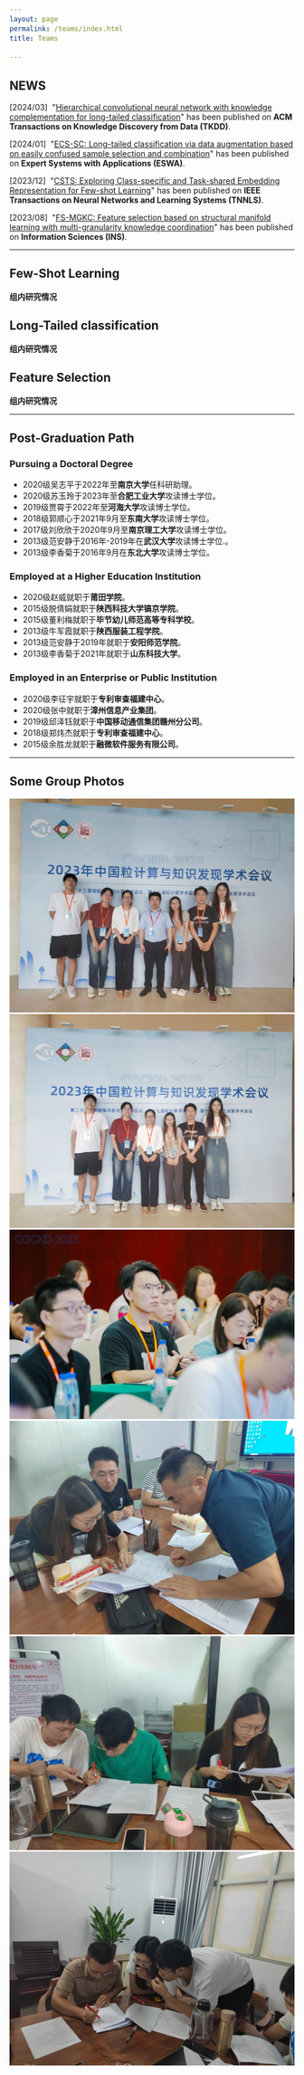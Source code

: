 ```yaml
---
layout: page
permalink: /teams/index.html
title: Teams

---
```


## NEWS

<p>[2024/03]&nbsp;&nbsp;"<u>Hierarchical convolutional neural network with knowledge complementation for long-tailed classification</u>" has been published on <b>ACM Transactions on Knowledge Discovery from Data (TKDD)</b>. <br />

 <p>[2024/01]&nbsp;&nbsp;"<u>ECS-SC: Long-tailed classification via data augmentation based on easily confused sample selection and combination</u>" has been published on <b>Expert Systems with Applications (ESWA)</b>. <br />
  <p>[2023/12]&nbsp;&nbsp;"<u>CSTS: Exploring Class-specific and Task-shared Embedding Representation for Few-shot Learning</u>" has been published on <b>IEEE Transactions on Neural Networks and Learning Systems (TNNLS)</b>. <br />

  <p>[2023/08]&nbsp;&nbsp;"<u>FS-MGKC: Feature selection based on structural manifold learning with multi-granularity knowledge coordination</u>" has been published on <b>Information Sciences (INS)</b>. <br />

---

## Few-Shot Learning

**组内研究情况**

## Long-Tailed classification

**组内研究情况**

## Feature Selection

**组内研究情况**

---

## Post-Graduation Path

### Pursuing a Doctoral Degree

- 2020级吴志平于2022年至**南京大学**任科研助理。
- 2020级苏玉玲于2023年至**合肥工业大学**攻读博士学位。
- 2019级贾霄于2022年至**河海大学**攻读博士学位。
- 2018级郭顺心于2021年9月至**东南大学**攻读博士学位。
- 2017级刘欣欣于2020年9月至**南京理工大学**攻读博士学位。
- 2013级范安静于2016年-2019年在**武汉大学**攻读博士学位.。
- 2013级李香菊于2016年9月在**东北大学**攻读博士学位。

### Employed at a Higher Education Institution

- 2020级赵威就职于**莆田学院**。
- 2015级脱倩娟就职于**陕西科技大学镐京学院**。
- 2015级董利梅就职于**毕节幼儿师范高等专科学校**。
- 2013级牛军霞就职于**陕西服装工程学院**。
- 2013级范安静于2019年就职于**安阳师范学院**。
- 2013级李香菊于2021年就职于**山东科技大学**。

### Employed in an Enterprise or Public Institution

- 2020级李征宇就职于**专利审查福建中心**。
- 2020级张中就职于**漳州信息产业集团**。
- 2019级邱泽钰就职于**中国移动通信集团赣州分公司**。
- 2018级郑炜杰就职于**专利审查福建中心**。
- 2015级余胜龙就职于**融微软件服务有限公司**。

---

## Some Group Photos

<div class="third">
<img src="/images/huiyi1.jpg">
<img src="/images/huiyi3.jpg">
<img src="/images/huiyi2.jpg">
</div>

<div class="third">
<img src="/images/bianji1.jpg">
<img src="/images/bianji2.jpg">
<img src="/images/bianji3.jpg">
</div>

